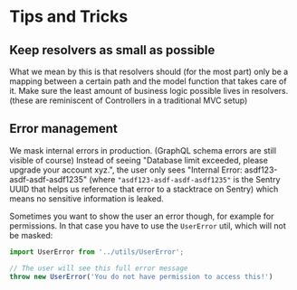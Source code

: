 # Tips and Tricks

## Keep resolvers as small as possible

What we mean by this is that resolvers should (for the most part) only be a mapping between a certain path and the model function that takes care of it. Make sure the least amount of business logic possible lives in resolvers. (these are reminiscent of Controllers in a traditional MVC setup)

## Error management

We mask internal errors in production. (GraphQL schema errors are still visible of course) Instead of seeing "Database limit exceeded, please upgrade your account xyz.", the user only sees "Internal Error: asdf123-asdf-asdf-asdf1235" (where `"asdf123-asdf-asdf-asdf1235"` is the Sentry UUID that helps us reference that error to a stacktrace on Sentry) which means no sensitive information is leaked.

Sometimes you want to show the user an error though, for example for permissions. In that case you have to use the `UserError` util, which will not be masked:

```javascript
import UserError from '../utils/UserError';

// The user will see this full error message
throw new UserError('You do not have permission to access this!')
```
